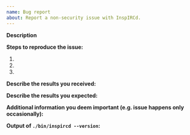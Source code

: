 ```yaml
---
name: Bug report
about: Report a non-security issue with InspIRCd.
---
```


<!--
*PLEASE* fill in the issue template below rather than just deleting it. Failure to do so may result in your issue being ignored and/or closed.

PLEASE DO NOT FILE CRASH/SECURITY REPORTS ON GITHUB. You can read our security policy at https://github.com/inspircd/inspircd/security/policy

The GitHub issue tracker is for bug reports ONLY. General support can be found at the following locations:

Discussions: https://github.com/inspircd/inspircd/discussions
Docs: https://docs.inspircd.org
IRC: irc.inspircd.org #inspircd
Example configs (v3): https://github.com/inspircd/inspircd/tree/insp3/docs/conf
Example configs (v4): https://github.com/inspircd/inspircd/tree/insp4/docs/conf
-->

**Description**

<!--
Briefly describe the problem you are having in a few paragraphs.
-->

**Steps to reproduce the issue:**

1.
2.
3.

**Describe the results you received:**


**Describe the results you expected:**


**Additional information you deem important (e.g. issue happens only occasionally):**

**Output of `./bin/inspircd --version`:**

